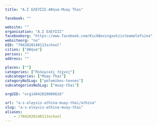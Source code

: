 ```yaml
---
title: "Α.Σ ΕΛΕΥΣΙΣ-Αθήνα-Muay Thai"

facebook: ""

website: ""
organisation: "Α.Σ ΕΛΕΥΣΙΣ"
facebookorg: "https://www.facebook.com/KickBoxingxatzisteamelefsina"
websiteorg: "no"
UID: "7042020140113school"
cities: ["Αθήνα"]
perioxi: ""
address: ""

places: [""]
categories: ["Πολεμικές τέχνες"]
subcategories: ["Muay Thai"]
categoryNoSLug: ["polemikes-texnes"]
subcategoriesNoSLug: ["muay-thai"]

orgUID: "org14042020000616"

url: "a-s-eleysis-athina-muay-thai/athina"
slug: "a-s-eleysis-athina-muay-thai"
aliases:
    - /7042020140113school
---
```





